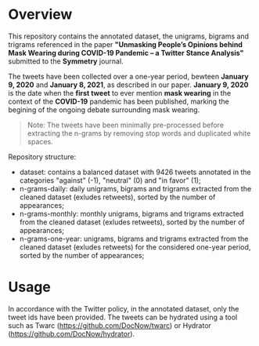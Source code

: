 # Overview
This repository contains the annotated dataset, the unigrams, bigrams and trigrams referenced in the paper **"Unmasking People’s Opinions behind Mask Wearing during COVID-19 Pandemic – a Twitter Stance Analysis"** submitted to the **Symmetry** journal.

The tweets have been collected over a one-year period, bewteen **January 9, 2020** and **January 8, 2021**, as described in our paper. **January 9, 2020** is the date when the **first tweet** to ever mention **mask wearing** in the context of the **COVID-19** pandemic has been published, marking the begining of the ongoing debate surrounding mask wearing.

> Note: The tweets have been minimally pre-processed before extracting the n-grams by removing stop words and duplicated white spaces.

Repository structure:
- dataset: contains a balanced dataset with 9426 tweets annotated in the categories "against" (-1), "neutral" (0) and "in favor" (1);
- n-grams-daily: daily unigrams, bigrams and trigrams extracted from the cleaned dataset (exludes retweets), sorted by the number of appearances;
- n-grams-monthly: monthly unigrams, bigrams and trigrams extracted from the cleaned dataset (exludes retweets), sorted by the number of appearances;
- n-grams-one-year: unigrams, bigrams and trigrams extracted from the cleaned dataset (exludes retweets) for the considered one-year period, sorted by the number of appearances;

# Usage
In accordance with the Twitter policy, in the annotated dataset, only the tweet ids have been provided. The tweets can be hydrated using a tool such as Twarc (https://github.com/DocNow/twarc) or Hydrator (https://github.com/DocNow/hydrator).
